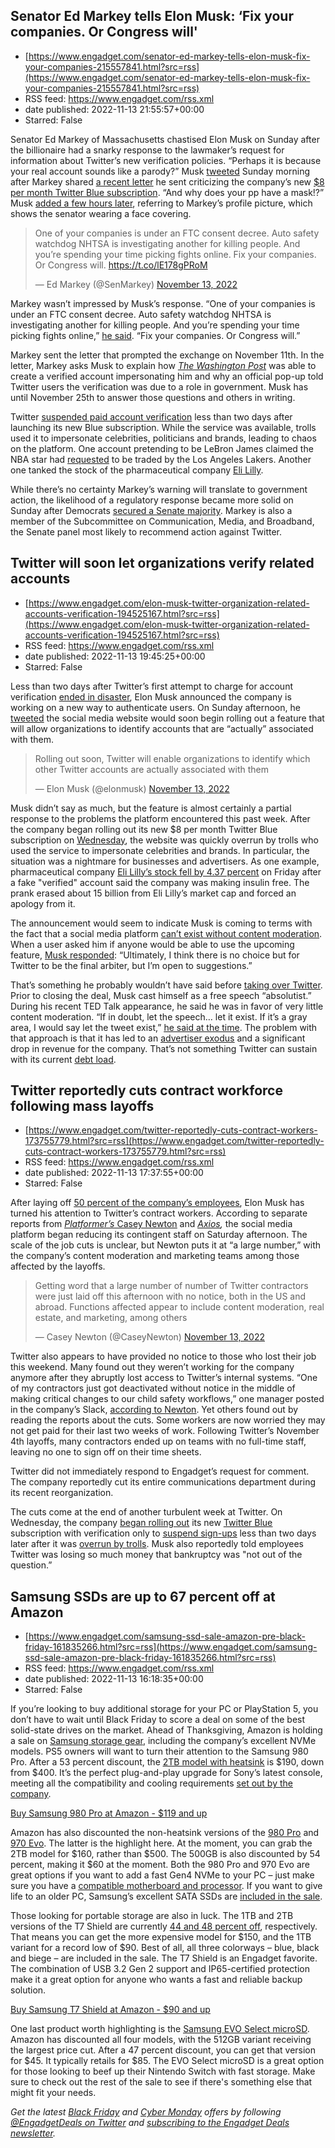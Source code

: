 ## Senator Ed Markey tells Elon Musk: ‘Fix your companies. Or Congress will'
 - [https://www.engadget.com/senator-ed-markey-tells-elon-musk-fix-your-companies-215557841.html?src=rss](https://www.engadget.com/senator-ed-markey-tells-elon-musk-fix-your-companies-215557841.html?src=rss)
 - RSS feed: https://www.engadget.com/rss.xml
 - date published: 2022-11-13 21:55:57+00:00
 - Starred: False

<p>Senator Ed Markey of Massachusetts chastised Elon Musk on Sunday after the billionaire had a snarky response to the lawmaker’s request for information about Twitter’s new verification policies. “Perhaps it is because your real account sounds like a parody?” Musk <a href="https://twitter.com/elonmusk/status/1591813228119855104?s=20&amp;t=7TlNymyIcowZ8jOf38yKVQ">tweeted</a> Sunday morning after Markey shared <a href="https://www.engadget.com/senator-markey-twitter-elon-musk-letter-223210329.html">a recent letter</a> he sent criticizing the company’s new <a href="https://www.engadget.com/twitter-blue-verification-impersonation-disaster-203656712.html">$8 per month Twitter Blue subscription</a>.  “And why does your pp have a mask!?” Musk <a href="https://twitter.com/elonmusk/status/1591817319143313408?s=20&amp;t=7TlNymyIcowZ8jOf38yKVQ">added a few hours later</a>, referring to Markey’s profile picture, which shows the senator wearing a face covering.</p><div id="8f6e811a755b49c78a2c82832ad17e6b"><blockquote class="twitter-tweet"><p dir="ltr" lang="en">One of your companies is under an FTC consent decree. Auto safety watchdog NHTSA is investigating another for killing people. And you’re spending your time picking fights online. Fix your companies. Or Congress will. <a href="https://t.co/lE178gPRoM">https://t.co/lE178gPRoM</a></p>— Ed Markey (@SenMarkey) <a href="https://twitter.com/SenMarkey/status/1591827463583453190?ref_src=twsrc%5Etfw">November 13, 2022</a></blockquote></div><p>Markey wasn’t impressed by Musk’s response. “One of your companies is under an FTC consent decree. Auto safety watchdog NHTSA is investigating another for killing people. And you’re spending your time picking fights online,” <a href="https://twitter.com/SenMarkey/status/1591827463583453190?s=20&amp;t=fDiM0WOWkDzAMECipgn8gg">he said</a>. “Fix your companies. Or Congress will.”</p><span id="end-legacy-contents"></span><p>Markey sent the letter that prompted the exchange on November 11th. In the letter, Markey asks Musk to explain how <a href="https://www.washingtonpost.com/technology/2022/11/11/twitter-blue-checkmark/"><em>The Washington Post</em></a> was able to create a verified account impersonating him and why an official pop-up told Twitter users the verification was due to a role in government. Musk has until November 25th to answer those questions and others in writing.</p><p>Twitter <a href="https://www.engadget.com/twitter-blue-subscriptions-not-working-134310199.html">suspended paid account verification</a> less than two days after launching its new Blue subscription. While the service was available, trolls used it to impersonate celebrities, politicians and brands, leading to chaos on the platform. One account pretending to be LeBron James claimed the NBA star had <a href="https://www.cbsnews.com/news/verified-twitter-accounts-impersonating-lebron-james-george-w-bush-aroldis-chapman/">requested</a> to be traded by the Los Angeles Lakers. Another one tanked the stock of the pharmaceutical company <a href="https://finance.yahoo.com/news/no-insulin-not-free-eli-221824378.html">Eli Lilly</a>.</p><p>While there’s no certainty Markey’s warning will translate to government action, the likelihood of a regulatory response became more solid on Sunday after Democrats <a href="https://www.nytimes.com/live/2022/11/13/us/election-results-news">secured a Senate majority</a>. Markey is also a member of the Subcommittee on Communication, Media, and Broadband, the Senate panel most likely to recommend action against Twitter.</p>

## Twitter will soon let organizations verify related accounts
 - [https://www.engadget.com/elon-musk-twitter-organization-related-accounts-verification-194525167.html?src=rss](https://www.engadget.com/elon-musk-twitter-organization-related-accounts-verification-194525167.html?src=rss)
 - RSS feed: https://www.engadget.com/rss.xml
 - date published: 2022-11-13 19:45:25+00:00
 - Starred: False

<p>Less than two days after Twitter’s first attempt to charge for account verification <a href="https://www.engadget.com/twitter-blue-verification-impersonation-disaster-203656712.html"><ins>ended in disaster</ins></a>, Elon Musk announced the company is working on a new way to authenticate users. On Sunday afternoon, he <a href="https://twitter.com/elonmusk/status/1591851391773200384?s=20&amp;t=wopaluf5GMjhH9jyZwRn5A"><ins>tweeted</ins></a> the social media website would soon begin rolling out a feature that will allow organizations to identify accounts that are “actually” associated with them.</p><div id="8c3c8c76436642898ae4e96a29b2fcb9"><blockquote class="twitter-tweet"><p dir="ltr" lang="en">Rolling out soon, Twitter will enable organizations to identify which other Twitter accounts are actually associated with them</p>— Elon Musk (@elonmusk) <a href="https://twitter.com/elonmusk/status/1591851391773200384?ref_src=twsrc%5Etfw">November 13, 2022</a></blockquote></div><p>Musk didn’t say as much, but the feature is almost certainly a partial response to the problems the platform encountered this past week. After the company began rolling out its new $8 per month Twitter Blue subscription on <a href="https://www.engadget.com/elon-musk-twitter-blue-now-available-190106760.html"><ins>Wednesday</ins></a>, the website was quickly overrun by trolls who used the service to impersonate celebrities and brands. In particular, the situation was a nightmare for businesses and advertisers. As one example, pharmaceutical company <a href="https://finance.yahoo.com/news/no-insulin-not-free-eli-221824378.html"><ins>Eli Lilly’s stock fell by 4.37 percent</ins></a> on Friday after a fake "verified" account said the company was making insulin free. The prank erased about 15 billion from Eli Lilly’s market cap and forced an apology from it.</p><span id="end-legacy-contents"></span><p>The announcement would seem to indicate Musk is coming to terms with the fact that a social media platform <a href="https://www.theverge.com/2022/10/28/23428132/elon-musk-twitter-acquisition-problems-speech-moderation"><ins>can’t exist without content moderation</ins></a>. When a user asked him if anyone would be able to use the upcoming feature, <a href="https://twitter.com/elonmusk/status/1591852141370548224?s=20&amp;t=wopaluf5GMjhH9jyZwRn5A">Musk responded</a>: “Ultimately, I think there is no choice but for Twitter to be the final arbiter, but I’m open to suggestions.”</p><p>That’s something he probably wouldn’t have said before <a href="https://www.engadget.com/elon-musk-takes-over-twitter-011047797.html"><ins>taking over Twitter</ins></a>. Prior to closing the deal, Musk cast himself as a free speech “absolutist.” During his recent TED Talk appearance, he said he was in favor of very little content moderation. “If in doubt, let the speech… let it exist. If it’s a gray area, I would say let the tweet exist,” <a href="https://www.engadget.com/elon-musk-twitter-ted-181607962.html"><ins>he said at the time</ins></a>. The problem with that approach is that it has led to an <a href="https://www.engadget.com/twitter-losing-advertisers-boycott-193748977.html"><ins>advertiser exodus</ins></a> and a significant drop in revenue for the company. That’s not something Twitter can sustain with its current <a href="https://www.nytimes.com/2022/10/30/technology/elon-musk-twitter-debt.html"><ins>debt load</ins></a>.</p>

## Twitter reportedly cuts contract workforce following mass layoffs
 - [https://www.engadget.com/twitter-reportedly-cuts-contract-workers-173755779.html?src=rss](https://www.engadget.com/twitter-reportedly-cuts-contract-workers-173755779.html?src=rss)
 - RSS feed: https://www.engadget.com/rss.xml
 - date published: 2022-11-13 17:37:55+00:00
 - Starred: False

<p>After laying off <a href="https://www.engadget.com/twitter-layoffs-010148183.html"><ins>50 percent of the company’s employees</ins></a>, Elon Musk has turned his attention to Twitter’s contract workers. According to separate reports from <a href="https://twitter.com/CaseyNewton/status/1591608302076858371?s=20&amp;t=CSM1Ho7q3WNacwXDI4brvA"><em><ins>Platformer’s</ins></em><ins> Casey Newton</ins></a> and <a href="https://www.axios.com/2022/11/13/elon-musk-twitter-contractor-layoffs"><em><ins>Axios</ins></em></a><em>, </em>the social media platform began reducing its contingent staff on Saturday afternoon. The scale of the job cuts is unclear, but Newton puts it at “a large number,” with the company’s content moderation and marketing teams among those affected by the layoffs.</p><div id="b571be8f3c154f65b9991a2428773d28"><blockquote class="twitter-tweet"><p dir="ltr" lang="en">Getting word that a large number of number of Twitter contractors were just laid off this afternoon with no notice, both in the US and abroad. Functions affected appear to include content moderation, real estate, and marketing, among others</p>— Casey Newton (@CaseyNewton) <a href="https://twitter.com/CaseyNewton/status/1591608302076858371?ref_src=twsrc%5Etfw">November 13, 2022</a></blockquote></div><p>Twitter also appears to have provided no notice to those who lost their job this weekend. Many found out they weren’t working for the company anymore after they abruptly lost access to Twitter’s internal systems. “One of my contractors just got deactivated without notice in the middle of making critical changes to our child safety workflows,” one manager posted in the company’s Slack, <a href="https://twitter.com/CaseyNewton/status/1591608307927556096?s=20&amp;t=CSM1Ho7q3WNacwXDI4brvA"><ins>according to Newton</ins></a>. Yet others found out by reading the reports about the cuts. Some workers are now worried they may not get paid for their last two weeks of work. Following Twitter’s November 4th layoffs, many contractors ended up on teams with no full-time staff, leaving no one to sign off on their time sheets.</p><span id="end-legacy-contents"></span><p>Twitter did not immediately respond to Engadget’s request for comment. The company reportedly cut its entire communications department during its recent reorganization.</p><p>The cuts come at the end of another turbulent week at Twitter. On Wednesday, the company <a href="https://www.engadget.com/elon-musk-twitter-blue-now-available-190106760.html"><ins>began rolling out</ins></a> its new <a href="https://www.engadget.com/twitter-blue-price-increasing-8-per-month-180319987.html"><ins>Twitter Blue</ins></a> subscription with verification only to <a href="https://www.engadget.com/twitter-blue-subscriptions-not-working-134310199.html"><ins>suspend sign-ups</ins></a> less than two days later after it was <a href="https://www.engadget.com/twitter-blue-verification-impersonation-disaster-203656712.html"><ins>overrun by trolls</ins></a>. Musk also reportedly told employees Twitter was losing so much money that bankruptcy was "not out of the question.”</p>

## Samsung SSDs are up to 67 percent off at Amazon
 - [https://www.engadget.com/samsung-ssd-sale-amazon-pre-black-friday-161835266.html?src=rss](https://www.engadget.com/samsung-ssd-sale-amazon-pre-black-friday-161835266.html?src=rss)
 - RSS feed: https://www.engadget.com/rss.xml
 - date published: 2022-11-13 16:18:35+00:00
 - Starred: False

<p>If you’re looking to buy additional storage for your PC or PlayStation 5, you don’t have to wait until Black Friday to score a deal on some of the best solid-state drives on the market. Ahead of Thanksgiving, Amazon is holding a sale on <a class="rapid-with-clickid" href="https://shopping.yahoo.com/rdlw?merchantId=66ea567a-c987-4c2e-a2ff-02904efde6ea&amp;siteId=us-engadget&amp;pageId=1p-autolink&amp;featureId=text-link&amp;merchantName=Amazon&amp;custData=eyJzb3VyY2VOYW1lIjoiV2ViLURlc2t0b3AtVmVyaXpvbiIsInN0b3JlSWQiOiI2NmVhNTY3YS1jOTg3LTRjMmUtYTJmZi0wMjkwNGVmZGU2ZWEiLCJsYW5kaW5nVXJsIjoiaHR0cHM6Ly93d3cuYW1hem9uLmNvbS9kZWFsLzI2NzU4MzZjP3Nob3dWYXJpYXRpb25zPXRydWUmcmVmPWRseF9kZWFsc19nZF9kY2xfaW1nXzdfMjY3NTgzNmNfZHRfc2wxNV9lYyZ0YWc9Z2RndDBjLXAtby00ai0yMCIsImNvbnRlbnRVdWlkIjoiZTMwNjBiOTgtZGViYy00ZTFlLTljYzAtOGU5OGYzM2ZkMDUwIn0&amp;signature=AQAAAQB-_D-qVryJX8VALFysRbuJcrswk29Aipje8Y1ZVpaI&amp;gcReferrer=https%3A%2F%2Fwww.amazon.com%2Fdeal%2F2675836c%3FshowVariations%3Dtrue%26ref%3Ddlx_deals_gd_dcl_img_7_2675836c_dt_sl15_ec">Samsung storage gear</a>, including the company’s excellent NVMe models. PS5 owners will want to turn their attention to the Samsung 980 Pro. After a 53 percent discount, the <a class="rapid-with-clickid" href="https://shopping.yahoo.com/rdlw?merchantId=66ea567a-c987-4c2e-a2ff-02904efde6ea&amp;siteId=us-engadget&amp;pageId=1p-autolink&amp;featureId=text-link&amp;merchantName=Amazon&amp;custData=eyJzb3VyY2VOYW1lIjoiV2ViLURlc2t0b3AtVmVyaXpvbiIsInN0b3JlSWQiOiI2NmVhNTY3YS1jOTg3LTRjMmUtYTJmZi0wMjkwNGVmZGU2ZWEiLCJsYW5kaW5nVXJsIjoiaHR0cHM6Ly93d3cuYW1hem9uLmNvbS9FbGVjdHJvbmljcy1IZWF0c2luay1JbnRlcm5hbC1Db21wYXRpYmxlLU1aLVY4UDFUMENXL2RwL0IwOUpITDMzWDc_dGFnPWdkZ3QwYy1wLW8tNGotMjAiLCJjb250ZW50VXVpZCI6ImUzMDYwYjk4LWRlYmMtNGUxZS05Y2MwLThlOThmMzNmZDA1MCJ9&amp;signature=AQAAAS-2ZrbexqijZt2Db1M0AYN9RxxK36byy_K4VvRSRRNb&amp;gcReferrer=https%3A%2F%2Fwww.amazon.com%2FElectronics-Heatsink-Internal-Compatible-MZ-V8P1T0CW%2Fdp%2FB09JHL33X7"><ins>2TB model with heatsink</ins></a> is $190, down from $400. It’s the perfect plug-and-play upgrade for Sony’s latest console, meeting all the compatibility and cooling requirements <a href="https://www.engadget.com/best-ps5-ssd-expansion-upgrade-150052315.html"><ins>set out by the company</ins></a>.</p><a class="athena-button rapid-with-clickid" href="https://shopping.yahoo.com/rdlw?merchantId=66ea567a-c987-4c2e-a2ff-02904efde6ea&amp;siteId=us-engadget&amp;pageId=1p-autolink&amp;featureId=shopnow-button&amp;merchantName=Amazon&amp;custData=eyJzb3VyY2VOYW1lIjoiV2ViLURlc2t0b3AtVmVyaXpvbiIsInN0b3JlSWQiOiI2NmVhNTY3YS1jOTg3LTRjMmUtYTJmZi0wMjkwNGVmZGU2ZWEiLCJsYW5kaW5nVXJsIjoiaHR0cHM6Ly93d3cuYW1hem9uLmNvbS9FbGVjdHJvbmljcy1IZWF0c2luay1JbnRlcm5hbC1Db21wYXRpYmxlLU1aLVY4UDFUMENXL2RwL0IwOUpITDMzWDc_dGFnPWdkZ3QwYy1wLW8tNGstMjAiLCJjb250ZW50VXVpZCI6ImUzMDYwYjk4LWRlYmMtNGUxZS05Y2MwLThlOThmMzNmZDA1MCJ9&amp;signature=AQAAAR4yymVXUH5_dO9aYsYr4Cpxukyl8GQc4SLtVgetV6s2&amp;gcReferrer=https%3A%2F%2Fwww.amazon.com%2FElectronics-Heatsink-Internal-Compatible-MZ-V8P1T0CW%2Fdp%2FB09JHL33X7" id="40b34992812d4f21a5d68aebe2a6eebc">Buy Samsung 980 Pro at Amazon - $119 and up</a><p>Amazon has also discounted the non-heatsink versions of the <a class="rapid-with-clickid" href="https://shopping.yahoo.com/rdlw?merchantId=66ea567a-c987-4c2e-a2ff-02904efde6ea&amp;siteId=us-engadget&amp;pageId=1p-autolink&amp;featureId=text-link&amp;merchantName=Amazon&amp;custData=eyJzb3VyY2VOYW1lIjoiV2ViLURlc2t0b3AtVmVyaXpvbiIsInN0b3JlSWQiOiI2NmVhNTY3YS1jOTg3LTRjMmUtYTJmZi0wMjkwNGVmZGU2ZWEiLCJsYW5kaW5nVXJsIjoiaHR0cHM6Ly93d3cuYW1hem9uLmNvbS9TQU1TVU5HLUludGVybmFsLUdhbWluZy1NWi1WOFAyVDBCLUFNL2RwL0IwOFJLMlNSMjM_cmVmXz1PY3RfRExhbmRpbmdTX0RfMjY3NTgzNmNfNjEmc21pZD1BVFZQREtJS1gwREVSJnRhZz1nZGd0MGMtcC1vLTRqLTIwIiwiY29udGVudFV1aWQiOiJlMzA2MGI5OC1kZWJjLTRlMWUtOWNjMC04ZTk4ZjMzZmQwNTAifQ&amp;signature=AQAAAf0myf9aXzMzw0mbNF_O4xzb642vHYlHAoF2MxkaqN8V&amp;gcReferrer=https%3A%2F%2Fwww.amazon.com%2FSAMSUNG-Internal-Gaming-MZ-V8P2T0B-AM%2Fdp%2FB08RK2SR23%3Fref_%3DOct_DLandingS_D_2675836c_61%26smid%3DATVPDKIKX0DER">980 Pro</a> and <a class="rapid-with-clickid" href="https://shopping.yahoo.com/rdlw?merchantId=66ea567a-c987-4c2e-a2ff-02904efde6ea&amp;siteId=us-engadget&amp;pageId=1p-autolink&amp;featureId=text-link&amp;merchantName=Amazon&amp;custData=eyJzb3VyY2VOYW1lIjoiV2ViLURlc2t0b3AtVmVyaXpvbiIsInN0b3JlSWQiOiI2NmVhNTY3YS1jOTg3LTRjMmUtYTJmZi0wMjkwNGVmZGU2ZWEiLCJsYW5kaW5nVXJsIjoiaHR0cHM6Ly93d3cuYW1hem9uLmNvbS9TYW1zdW5nLTk3MC1FVk8tUGx1cy1NWi1WN1MyVDBCL2RwL0IwN01GWlhSMUI_cmVmXz1PY3RfRExhbmRpbmdTX0RfMjY3NTgzNmNfNjImc21pZD1BVFZQREtJS1gwREVSJnRhZz1nZGd0MGMtcC1vLTRqLTIwIiwiY29udGVudFV1aWQiOiJlMzA2MGI5OC1kZWJjLTRlMWUtOWNjMC04ZTk4ZjMzZmQwNTAifQ&amp;signature=AQAAAWFnVK3ESNaUW5IGegNvrXPAdQ-D2AmBUZ-1YfntREX1&amp;gcReferrer=https%3A%2F%2Fwww.amazon.com%2FSamsung-970-EVO-Plus-MZ-V7S2T0B%2Fdp%2FB07MFZXR1B%3Fref_%3DOct_DLandingS_D_2675836c_62%26smid%3DATVPDKIKX0DER">970 Evo</a>. The latter is the highlight here. At the moment, you can grab the 2TB model for $160, rather than $500. The 500GB is also discounted by 54 percent, making it $60 at the moment. Both the 980 Pro and 970 Evo are great options if you want to add a fast Gen4 NVMe to your PC – just make sure you have a <a href="https://www.engadget.com/best-ssds-140014262.html"><ins>compatible motherboard and processor</ins></a>. If you want to give life to an older PC, Samsung’s excellent SATA SSDs are <a class="rapid-with-clickid" href="https://shopping.yahoo.com/rdlw?merchantId=66ea567a-c987-4c2e-a2ff-02904efde6ea&amp;siteId=us-engadget&amp;pageId=1p-autolink&amp;featureId=text-link&amp;merchantName=Amazon&amp;custData=eyJzb3VyY2VOYW1lIjoiV2ViLURlc2t0b3AtVmVyaXpvbiIsInN0b3JlSWQiOiI2NmVhNTY3YS1jOTg3LTRjMmUtYTJmZi0wMjkwNGVmZGU2ZWEiLCJsYW5kaW5nVXJsIjoiaHR0cHM6Ly93d3cuYW1hem9uLmNvbS9TQU1TVU5HLUluY2gtSW50ZXJuYWwtTVotNzdFMVQwQi1BTS9kcC9CMDhRQkoyWU1HP3JlZl89T2N0X0RMYW5kaW5nU19EXzI2NzU4MzZjXzYwJnNtaWQ9QVRWUERLSUtYMERFUiZ0YWc9Z2RndDBjLXAtby00ai0yMCIsImNvbnRlbnRVdWlkIjoiZTMwNjBiOTgtZGViYy00ZTFlLTljYzAtOGU5OGYzM2ZkMDUwIn0&amp;signature=AQAAAW4aW0E5uqsnO1VujsJgnvpE7rnDv08BSSuhCQyIJ8s5&amp;gcReferrer=https%3A%2F%2Fwww.amazon.com%2FSAMSUNG-Inch-Internal-MZ-77E1T0B-AM%2Fdp%2FB08QBJ2YMG%3Fref_%3DOct_DLandingS_D_2675836c_60%26smid%3DATVPDKIKX0DER"><ins>included in the sale</ins></a>.</p><span id="end-legacy-contents"></span><p>Those looking for portable storage are also in luck. The 1TB and 2TB versions of the T7 Shield are currently <a class="rapid-with-clickid" href="https://shopping.yahoo.com/rdlw?merchantId=66ea567a-c987-4c2e-a2ff-02904efde6ea&amp;siteId=us-engadget&amp;pageId=1p-autolink&amp;featureId=text-link&amp;merchantName=Amazon&amp;custData=eyJzb3VyY2VOYW1lIjoiV2ViLURlc2t0b3AtVmVyaXpvbiIsInN0b3JlSWQiOiI2NmVhNTY3YS1jOTg3LTRjMmUtYTJmZi0wMjkwNGVmZGU2ZWEiLCJsYW5kaW5nVXJsIjoiaHR0cHM6Ly93d3cuYW1hem9uLmNvbS9kcC9CMDlWTEs5VzNTLz90YWc9Z2RndDBjLXAtby00ai0yMCIsImNvbnRlbnRVdWlkIjoiZTMwNjBiOTgtZGViYy00ZTFlLTljYzAtOGU5OGYzM2ZkMDUwIn0&amp;signature=AQAAAZxAUmRyTXqFj6ZxWBHFD_ryGuIh0tbn5jPRoQmBH5Jq&amp;gcReferrer=https%3A%2F%2Fwww.amazon.com%2Fdp%2FB09VLK9W3S%2F"><ins>44 and 48 percent off</ins></a>, respectively. That means you can get the more expensive model for $150, and the 1TB variant for a record low of $90. Best of all, all three colorways – blue, black and biege – are included in the sale. The T7 Shield is an Engadget favorite. The combination of USB 3.2 Gen 2 support and IP65-certified protection make it a great option for anyone who wants a fast and reliable backup solution.</p><a class="athena-button rapid-with-clickid" href="https://shopping.yahoo.com/rdlw?merchantId=66ea567a-c987-4c2e-a2ff-02904efde6ea&amp;siteId=us-engadget&amp;pageId=1p-autolink&amp;featureId=shopnow-button&amp;merchantName=Amazon&amp;custData=eyJzb3VyY2VOYW1lIjoiV2ViLURlc2t0b3AtVmVyaXpvbiIsInN0b3JlSWQiOiI2NmVhNTY3YS1jOTg3LTRjMmUtYTJmZi0wMjkwNGVmZGU2ZWEiLCJsYW5kaW5nVXJsIjoiaHR0cHM6Ly93d3cuYW1hem9uLmNvbS9kcC9CMDlWTEs5VzNTLz90YWc9Z2RndDBjLXAtby00ay0yMCIsImNvbnRlbnRVdWlkIjoiZTMwNjBiOTgtZGViYy00ZTFlLTljYzAtOGU5OGYzM2ZkMDUwIn0&amp;signature=AQAAAXjWcJdylm176VVtJWwg94YigDzb_I3vvTaG0rgS4ACo&amp;gcReferrer=https%3A%2F%2Fwww.amazon.com%2Fdp%2FB09VLK9W3S%2F" id="30726060d7b54f79982f0db24fb2e529">Buy Samsung T7 Shield at Amazon - $90 and up </a><p></p><p>One last product worth highlighting is the <a class="rapid-with-clickid" href="https://shopping.yahoo.com/rdlw?merchantId=66ea567a-c987-4c2e-a2ff-02904efde6ea&amp;siteId=us-engadget&amp;pageId=1p-autolink&amp;featureId=text-link&amp;merchantName=Amazon&amp;custData=eyJzb3VyY2VOYW1lIjoiV2ViLURlc2t0b3AtVmVyaXpvbiIsInN0b3JlSWQiOiI2NmVhNTY3YS1jOTg3LTRjMmUtYTJmZi0wMjkwNGVmZGU2ZWEiLCJsYW5kaW5nVXJsIjoiaHR0cHM6Ly93d3cuYW1hem9uLmNvbS9TQU1TVU5HLUFkYXB0ZXItbWljcm9TRFhDLU1CLU1FNTEyS0EtQU0vZHAvQjA5QjFITUo5Wj90YWc9Z2RndDBjLXAtby00ai0yMCIsImNvbnRlbnRVdWlkIjoiZTMwNjBiOTgtZGViYy00ZTFlLTljYzAtOGU5OGYzM2ZkMDUwIn0&amp;signature=AQAAAazRqI1o-Jg2eM7Q3uZkkn89LkaiFj6wd9VeQ3jxoqoG&amp;gcReferrer=https%3A%2F%2Fwww.amazon.com%2FSAMSUNG-Adapter-microSDXC-MB-ME512KA-AM%2Fdp%2FB09B1HMJ9Z"><ins>Samsung EVO Select microSD</ins></a>. Amazon has discounted all four models, with the 512GB variant receiving the largest price cut. After a 47 percent discount, you can get that version for $45. It typically retails for $85. The EVO Select microSD is a great option for those looking to beef up their Nintendo Switch with fast storage. Make sure to check out the rest of the sale to see if there's something else that might fit your needs.</p><p><em>Get the latest </em><a href="https://engadget.com/black-friday/"><em>Black Friday</em></a><em> and </em><a href="https://www.engadget.com/cyber-monday/"><em>Cyber Monday</em></a><em> offers by following </em><a href="https://twitter.com/EngadgetDeals"><em>@EngadgetDeals on Twitter</em></a><em> and </em><a href="https://subscription.yahoo.net/Newsletter/Preference/sub?b=engadgetdeals&amp;src"><em>subscribing to the Engadget Deals newsletter</em></a><em>.</em></p>
